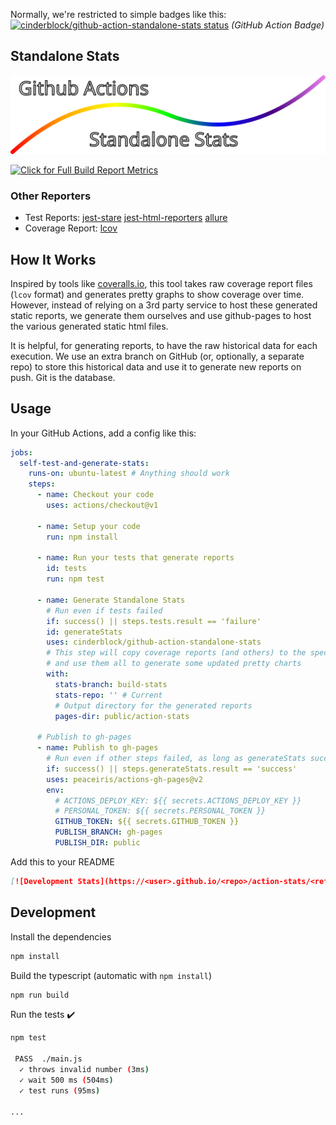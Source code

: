 Normally, we're restricted to simple badges like this:
[![cinderblock/github-action-standalone-stats status](https://github.com/cinderblock/github-action-standalone-stats/workflows/Main/badge.svg?branch=master)](https://github.com/cinderblock/github-action-standalone-stats/actions?query=branch%3Amaster)
_(GitHub Action Badge)_

## Standalone Stats

![Github Action Standalone Stats](banner.svg)

[![Click for Full Build Report Metrics](https://cinderblock.github.io/github-action-standalone-stats/dashboard.svg)](https://cinderblock.github.io/github-action-standalone-stats)

### Other Reporters

- Test Reports:
  [jest-stare](https://cinderblock.github.io/github-action-standalone-stats/jest-stare)
  [jest-html-reporters](https://cinderblock.github.io/github-action-standalone-stats/jest-html-reporters)
  [allure](https://cinderblock.github.io/github-action-standalone-stats/allure-report)
- Coverage Report:
  [lcov](https://cinderblock.github.io/github-action-standalone-stats/coverage/lcov-report)

## How It Works

Inspired by tools like [coveralls.io](https://coveralls.io), this tool takes raw coverage report files (`lcov` format) and generates pretty graphs to show coverage over time.
However, instead of relying on a 3rd party service to host these generated static reports, we generate them ourselves and use github-pages to host the various generated static html files.

It is helpful, for generating reports, to have the raw historical data for each execution.
We use an extra branch on GitHub (or, optionally, a separate repo) to store this historical data and use it to generate new reports on push.
Git is the database.

## Usage

In your GitHub Actions, add a config like this:

```yml
jobs:
  self-test-and-generate-stats:
    runs-on: ubuntu-latest # Anything should work
    steps:
      - name: Checkout your code
        uses: actions/checkout@v1

      - name: Setup your code
        run: npm install

      - name: Run your tests that generate reports
        id: tests
        run: npm test

      - name: Generate Standalone Stats
        # Run even if tests failed
        if: success() || steps.tests.result == 'failure'
        id: generateStats
        uses: cinderblock/github-action-standalone-stats
        # This step will copy coverage reports (and others) to the specified historical branch
        # and use them all to generate some updated pretty charts
        with:
          stats-branch: build-stats
          stats-repo: '' # Current
          # Output directory for the generated reports
          pages-dir: public/action-stats

      # Publish to gh-pages
      - name: Publish to gh-pages
        # Run even if other steps failed, as long as generateStats succeeded
        if: success() || steps.generateStats.result == 'success'
        uses: peaceiris/actions-gh-pages@v2
        env:
          # ACTIONS_DEPLOY_KEY: ${{ secrets.ACTIONS_DEPLOY_KEY }}
          # PERSONAL_TOKEN: ${{ secrets.PERSONAL_TOKEN }}
          GITHUB_TOKEN: ${{ secrets.GITHUB_TOKEN }}
          PUBLISH_BRANCH: gh-pages
          PUBLISH_DIR: public
```

Add this to your README

```md
[![Development Stats](https://<user>.github.io/<repo>/action-stats/<ref>/dashboard.svg)](https://<user>.github.io/<repo>/action-stats)
```

## Development

Install the dependencies

```bash
npm install
```

Build the typescript (automatic with `npm install`)

```bash
npm run build
```

Run the tests :heavy_check_mark:

```bash
npm test

 PASS  ./main.js
  ✓ throws invalid number (3ms)
  ✓ wait 500 ms (504ms)
  ✓ test runs (95ms)

...
```
